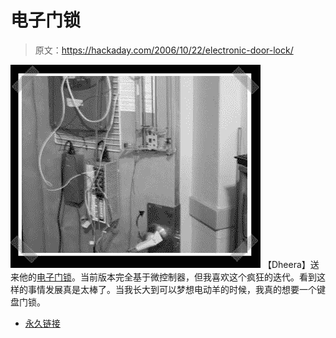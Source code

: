 # 电子门锁

> 原文：<https://hackaday.com/2006/10/22/electronic-door-lock/>

![](img/d1792a95e19c3c67ae112c209a4e0052.png)
【Dheera】送来他的[电子门锁](http://dheera.net/projects/door.php)。当前版本完全基于微控制器，但我喜欢这个疯狂的迭代。看到这样的事情发展真是太棒了。当我长大到可以梦想电动羊的时候，我真的想要一个键盘门锁。

*   [永久链接](http://dheera.net/projects/door.php)